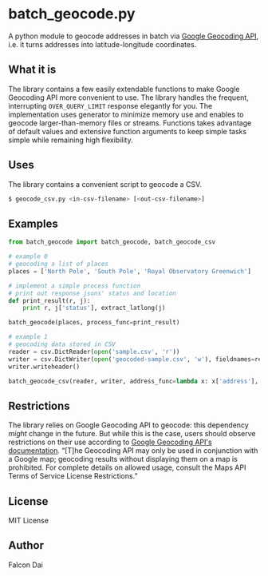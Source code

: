 batch_geocode.py
================

A python module to geocode addresses in batch via [Google Geocoding API][1], i.e. it turns addresses into latitude-longitude coordinates.

What it is
----------

The library contains a few easily extendable functions to make Google Geocoding API more convenient to use. The library handles the frequent, interrupting `OVER_QUERY_LIMIT` response elegantly for you. The implementation uses generator to minimize memory use and enables to geocode larger-than-memory files or streams. Functions takes advantage of default values and extensive function arguments to keep simple tasks simple while remaining high flexibility.

Uses
----

The library contains a convenient script to geocode a CSV.

``` bash
$ geocode_csv.py <in-csv-filename> [<out-csv-filename>]
```

Examples
--------
``` python
from batch_geocode import batch_geocode, batch_geocode_csv

# example 0
# geocoding a list of places
places = ['North Pole', 'South Pole', 'Royal Observatory Greenwich']

# implement a simple process function
# print out response jsons' status and location
def print_result(r, j):
	print r, j['status'], extract_latlong(j)

batch_geocode(places, process_func=print_result)

# example 1
# geocoding data stored in CSV
reader = csv.DictReader(open('sample.csv', 'r'))
writer = csv.DictWriter(open('geocoded-sample.csv', 'w'), fieldnames=reader.fieldnames+['latitude', 'longitude'])
writer.writeheader()

batch_geocode_csv(reader, writer, address_func=lambda x: x['address'], process_func=print_result)
```

Restrictions
------------

The library relies on Google Geocoding API to geocode: this dependency _might_ change in the future. But while this is the case, users should observe restrictions on their use according to [Google Geocoding API's documentation][1]. “[T]he Geocoding API may only be used in conjunction with a Google map; geocoding results without displaying them on a map is prohibited. For complete details on allowed usage, consult the Maps API Terms of Service License Restrictions.”

[1]: https://developers.google.com/maps/documentation/geocoding

License
-------
MIT License

Author
------
Falcon Dai